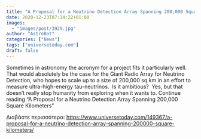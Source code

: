 ```yaml
---
title: "A Proposal for a Neutrino Detection Array Spanning 200,000 Square Kilometers"
date: 2020-12-23T07:14:22+01:00
images:
  - "images/post/3929.jpg"
author: "AstroBot"
categories: ["News"]
tags: ["universetoday.com"]
draft: false
---
```


Sometimes in astronomy the acronym for a project fits it particularly well.  That would absolutely be the case for the Giant Radio Array for Neutrino Detection, who hopes to scale up to a size of 200,000 sq km in an effort to measure ultra-high-energy tau-neutrinos.  Is it ambitious?  Yes, but that doesn’t really stop humanity from exploring when it wants to. Continue reading “A Proposal for a Neutrino Detection Array Spanning 200,000 Square Kilometers” 

Διαβάστε περισσότερα: https://www.universetoday.com/149367/a-proposal-for-a-neutrino-detection-array-spanning-200000-square-kilometers/
